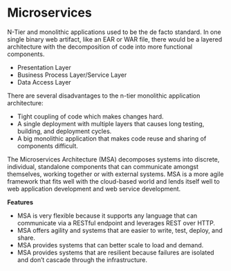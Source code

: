 # Microservices

N-Tier and monolithic applications used to be the de facto standard. In one single binary web artifact, like an EAR or WAR file, there would be a layered architecture with the decomposition of code into more functional components.

* Presentation Layer
* Business Process Layer/Service Layer
* Data Access Layer

There are several disadvantages to the n-tier monolithic application architecture:

* Tight coupling of code which makes changes hard.
* A single deployment with multiple layers that causes long testing, building, and deployment cycles.
* A big monolithic application that makes code reuse and sharing of components difficult.

The Microservices Architecture (MSA) decomposes systems into discrete, individual, standalone components that can communicate amongst themselves, working together or with external systems.
MSA is a more agile framework that fits well with the cloud-based world and lends itself well to web application development and web service development.

__Features__
* MSA is very flexible because it supports any language that can communicate via a RESTful endpoint and leverages REST over HTTP.
* MSA offers agility and systems that are easier to write, test, deploy, and share.
* MSA provides systems that can better scale to load and demand.
* MSA provides systems that are resilient because failures are isolated and don’t cascade through the infrastructure.
